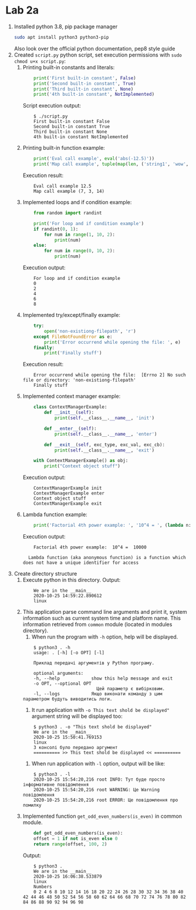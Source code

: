 # Lab 2a
1. Installed python 3.8, pip package manager
   ```bash
   sudo apt install python3 python3-pip
   ```
   Also look over the official python documentation, pep8 style guide
1. Created `script.py` python script, set execution permissions with `sudo chmod u+x script.py`:
   1. Printing built-in constants and literals:
        ```python
            print('First built-in constant', False)
            print('Second built-in constant', True)
            print('Third built-in constant', None)
            print('4th built-in constant', NotImplemented)
        ```
        Script execution output:
        ```
            $ ./script.py 
            First built-in constant False
            Second built-in constant True
            Third built-in constant None
            4th built-in constant NotImplemented
        ```
   1. Printing built-in function example:
        ```python
            print('Eval call example', eval('abs(-12.5)'))
            print('Map call example', tuple(map(len, ('string1', 'wow', 'another string'))))
        ```
        Execution result:
        ```
            Eval call example 12.5
            Map call example (7, 3, 14)
        ```
   1. Implemented loops and if condition example:
        ```python
            from random import randint

            print('For loop and if condition example')
            if randint(0, 1):
                for num in range(1, 10, 2):
                    print(num)
            else:
                for num in range(0, 10, 2):
                    print(num)
        ```
        Execution output:
        ```
            For loop and if condition example
            0
            2
            4
            6
            8
        ``` 
   1. Implemented try/except/finally example:
        ```python
            try:
                open('non-existiong-filepath', 'r')
            except FileNotFoundError as e:
                print('Error occurrend while opening the file: ', e)
            finally:
                print('Finally stuff')
        ``` 
        Execution result:
        ```
            Error occurrend while opening the file:  [Errno 2] No such file or directory: 'non-existiong-filepath'
            Finally stuff
        ```
   1. Implemented context manager example:
        ```python
            class ContextManagerExample:
                def __init__(self):
                    print(self.__class__.__name__, 'init')

                def __enter__(self):
                    print(self.__class__.__name__, 'enter')

                def __exit__(self, exc_type, exc_val, exc_cb):
                    print(self.__class__.__name__, 'exit')

            with ContextManagerExample() as obj:
                print("Context object stuff")
        ```
        Execution output: 
        ```
            ContextManagerExample init
            ContextManagerExample enter
            Context object stuff
            ContextManagerExample exit
        ```
   1. Lambda function example:
        ```python
            print('Factorial 4th power example: ', '10^4 = ', (lambda n: n*n*n*n)(10))
        ```
        Execution output:
        ```
            Factorial 4th power example:  10^4 =  10000
        ```
            Lambda function (aka anonymous function) is a function which does not have a unique identifier for access
1. Create directory structure
   1. Execute python in this directory. Output:
        ```
            We are in the __main__
            2020-10-25 14:59:22.890612
            linux
        ```
   1. This application parse command line arguments and print it, system information such as current system time and platform name. This information retrieved from `common` module (located in modules directory).
      1. When run the program with `-h` option, help will be displayed.
        ```
            $ python3 . -h
            usage: . [-h] [-o OPT] [-l]

            Приклад передачі аргументів у Python програму.

            optional arguments:
            -h, --help            show this help message and exit
            -o OPT, --optional OPT
                                    Цей параметр є вибірковим.
            -l, --logs            Якщо виконати команду з цим параметром будуть виводитись логи.
        ``` 
      1. It run application with `-o This text shold be displayed"` argument string will be displayed too:
        ```
            $ python3 . -o "This text shold be displayed"
            We are in the __main__
            2020-10-25 15:50:41.769153
            linux
            З консолі було передано аргумент
            ========== >> This text shold be displayed << ==========
        ```
      1. When run application with `-l` option, output will be like:
        ```
            $ python3 . -l
            2020-10-25 15:54:20,216 root INFO: Тут буде просто інформативне повідомлення
            2020-10-25 15:54:20,216 root WARNING: Це Warning повідомлення
            2020-10-25 15:54:20,216 root ERROR: Це повідомлення про помилку
        ```
   1. Implemented function `get_odd_even_numbers(is_even)` in common module. 
        ```python
            def get_odd_even_numbers(is_even):
            offset = 1 if not is_even else 0
            return range(offset, 100, 2)
        ```
        Output:
        ```
            $ python3 .
            We are in the __main__
            2020-10-25 16:06:38.533879
            linux
            Numbers
            0 2 4 6 8 10 12 14 16 18 20 22 24 26 28 30 32 34 36 38 40 42 44 46 48 50 52 54 56 58 60 62 64 66 68 70 72 74 76 78 80 82 84 86 88 90 92 94 96 98
        ```
